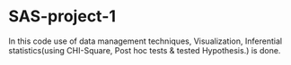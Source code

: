 # SAS-project-1
In this code use of data management techniques, Visualization, Inferential statistics(using CHI-Square, Post hoc tests & tested Hypothesis.) is done.
